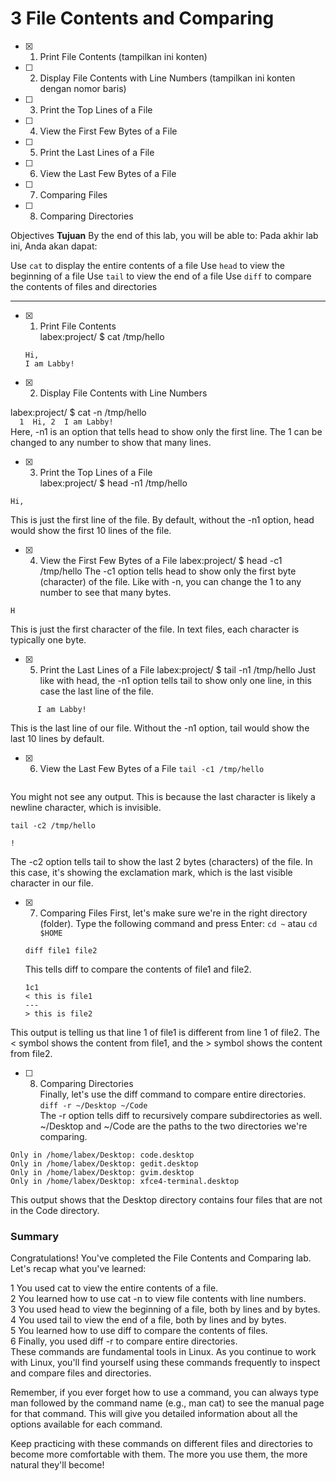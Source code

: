 # 3 File Contents and Comparing

- [x] 1. Print File Contents (tampilkan ini konten)
- [ ] 2. Display File Contents with Line Numbers (tampilkan ini konten dengan nomor baris)
- [ ] 3. Print the Top Lines of a File
- [ ] 4. View the First Few Bytes of a File
- [ ] 5. Print the Last Lines of a File
- [ ] 6. View the Last Few Bytes of a File
- [ ] 7. Comparing Files
- [ ] 8. Comparing Directories

Objectives __Tujuan__
By the end of this lab, you will be able to:
Pada akhir lab ini, Anda akan dapat:

Use `cat` to display the entire contents of a file
Use `head` to view the beginning of a file
Use `tail` to view the end of a file
Use `diff` to compare the contents of files and directories
<hr>

- [x] 1. Print File Contents  
labex:project/ $ cat /tmp/hello  
    ```  
    Hi,
    I am Labby!
    ```  
- [x] 2. Display File Contents with Line Numbers  

labex:project/ $ cat -n /tmp/hello  
     ```  
     1  Hi,
     2  I am Labby!  
     ```  
     Here, -n1 is an option that tells head to show only the first line. The 1 can be changed to any number to show that many lines.  
- [x] 3. Print the Top Lines of a File  
labex:project/ $ head -n1 /tmp/hello  
```
Hi,
```  
This is just the first line of the file. By default, without the -n1 option, head would show the first 10 lines of the file.  
- [x] 4. View the First Few Bytes of a File
      labex:project/ $ head -c1 /tmp/hello
The -c1 option tells head to show only the first byte (character) of the file. Like with -n, you can change the 1 to any number to see that many bytes.
```
H
```
This is just the first character of the file. In text files, each character is typically one byte.

- [x] 5. Print the Last Lines of a File
      labex:project/ $ tail -n1 /tmp/hello
      Just like with head, the -n1 option tells tail to show only one line, in this case the last line of the file.  
```
      I am Labby!
```
This is the last line of our file. Without the -n1 option, tail would show the last 10 lines by default.
- [x] 6. View the Last Few Bytes of a File
   `tail -c1 /tmp/hello`
```

```
You might not see any output. This is because the last character is likely a newline character, which is invisible.

   `tail -c2 /tmp/hello`
```
!
```
  The -c2 option tells tail to show the last 2 bytes (characters) of the file. In this case, it's showing the exclamation mark, which is the last visible character in our file.
- [x] 7. Comparing Files
      First, let's make sure we're in the right directory (folder). Type the following command and press Enter:
      `cd ~` atau `cd $HOME`  
   
    `diff file1 file2`  

    This tells diff to compare the contents of file1 and file2.  

     ```
     1c1
    < this is file1
    ---
    > this is file2
     ```  
This output is telling us that line 1 of file1 is different from line 1 of file2. The < symbol shows the content from file1, and the > symbol shows the content from file2.
     
- [ ] 8. Comparing Directories  
        Finally, let's use the diff command to compare entire directories.  
      `diff -r ~/Desktop ~/Code`  
      The -r option tells diff to recursively compare subdirectories as well. ~/Desktop and ~/Code are the paths to the two directories we're comparing.

```  
Only in /home/labex/Desktop: code.desktop
Only in /home/labex/Desktop: gedit.desktop
Only in /home/labex/Desktop: gvim.desktop
Only in /home/labex/Desktop: xfce4-terminal.desktop
```
This output shows that the Desktop directory contains four files that are not in the Code directory.    


<h3> Summary </h3>
Congratulations! You've completed the File Contents and Comparing lab. Let's recap what you've learned:  

1 You used cat to view the entire contents of a file.  
2 You learned how to use cat -n to view file contents with line numbers.  
3 You used head to view the beginning of a file, both by lines and by bytes.  
4 You used tail to view the end of a file, both by lines and by bytes.  
5 You learned how to use diff to compare the contents of files.  
6 Finally, you used diff -r to compare entire directories.  
These commands are fundamental tools in Linux. As you continue to work with Linux, you'll find yourself using these commands frequently to inspect and compare files and directories.  

Remember, if you ever forget how to use a command, you can always type man followed by the command name (e.g., man cat) to see the manual page for that command. This will give you detailed information about all the options available for each command.  

Keep practicing with these commands on different files and directories to become more comfortable with them. The more you use them, the more natural they'll become!  
